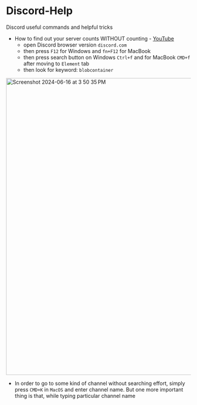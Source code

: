 # Discord-Help
Discord useful commands and helpful tricks

- How to find out your server counts WITHOUT counting - [YouTube](https://www.youtube.com/watch?v=MGLxRT7BRzw)
  - open Discord browser version `discord.com`
  - then press `F12` for Windows and `fn+F12` for MacBook
  - then press search button on Windows `Ctrl+f` and for MacBook `CMD+f` after moving to `Element` tab
  - then look for keyword: `blobcontainer`
    
<img width="807" alt="Screenshot 2024-06-16 at 3 50 35 PM" src="https://github.com/afa-farkhod/Discord-Help/assets/24220136/acf1e04a-4b7e-4158-93f8-00a0520912ce">

- In order to go to some kind of channel without searching effort, simply press `CMD+K` in `MacOS` and enter channel name. But one more important thing is that, while typing particular channel name 
